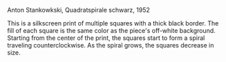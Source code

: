 Anton Stankowkski, Quadratspirale schwarz, 1952

This is a silkscreen print of multiple squares with a thick black border. The fill of each square is the same color as the piece's off-white background. Starting from the center of the print, the squares start to form a spiral traveling counterclockwise. As the spiral grows, the squares decrease in size.
